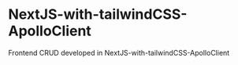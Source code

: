 # NextJS-with-tailwindCSS-ApolloClient
Frontend CRUD developed in NextJS-with-tailwindCSS-ApolloClient
